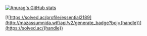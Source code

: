 [![Anurag's GitHub stats](https://github-readme-stats.vercel.app/api?username=essential2189&show_icons=true&theme=tokyonight)](https://github.com/anuraghazra/github-readme-stats)


[![https://solved.ac/profile/essential2189](http://mazassumnida.wtf/api/v2/generate_badge?boj={handle})](https://solved.ac/{handle})
